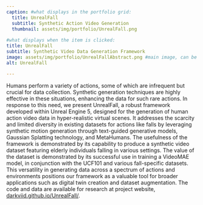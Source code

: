 ```yaml
---
caption: #what displays in the portfolio grid:
  title: UnrealFall
  subtitle: Synthetic Action Video Generation
  thumbnail: assets/img/portfolio/UnrealFall.png
  
#what displays when the item is clicked:
title: UnrealFall
subtitle: Synthetic Video Data Generation Framework
image: assets/img/portfolio/UnrealFallAbstract.png #main image, can be a link or a file in assets/img/portfolio
alt: UnrealFall

---
```

Humans perform a variety of actions, some of which are infrequent but crucial for data collection. Synthetic generation techniques are highly effective in these situations, enhancing the data for such rare actions. In response to this need, we present UnrealFall, a robust framework developed within Unreal Engine 5, designed for the generation of human action video data in hyper-realistic virtual scenes. It addresses the scarcity and limited diversity in existing datasets for actions like falls by leveraging synthetic motion generation through text-guided generative models, Gaussian Splatting technology, and MetaHumans. The usefulness of the framework is demonstrated by its capability to produce a synthetic video dataset featuring elderly individuals falling in various settings. The value of the dataset is demonstrated by its successful use in training a VideoMAE model, in conjunction with the UCF101 and various fall-specific datasets. This versatility in generating data across a spectrum of actions and environments positions our framework as a valuable tool for broader applications such as digital twin creation and dataset augmentation. The code and data are available for research at project website, 
[darkviid.github.io/UnrealFall/](https://darkviid.github.io/UnrealFall/).

